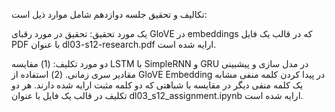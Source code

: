 <p>
تکالیف و تحقیق جلسه دوازدهم شامل موارد ذیل است:
</p >
<p>
یک مورد  تحقیق: تحقیق در مورد رقبای GloVE در embeddings که  در قالب یک فایل PDF با عنوان  dl03-s12-research.pdf   ارایه شده است.
</p >
<p>
دو مورد تکلیف: (1) مقایسه LSTM با SimpleRNN و GRU در مدل سازی و پیشبینی مقادیر سری زمانی. (2) استفاده از GloVE Embedding در پیدا کردن کلمه منفی مشابه یک کلمه منفی دیگر در مقایسه با شباهتی که دو کلمه مثبت ارایه شده دارند. هر دو تکلیف در قالب یک  فایل با عنوان dl03_s12_assignment.ipynb ارایه شده است.
</p>

